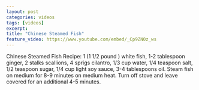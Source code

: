 ```yaml
---
layout: post
categories: videos
tags: [videos]
excerpt: 
title: "Chinese Steamed Fish"
feature_video: https://www.youtube.com/embed/_Cp9ZN0z_ws
---
```


Chinese Steamed Fish Recipe: 1 (1 1/2 pound ) white fish, 1-2 tablespoon ginger, 2 stalks scallions, 4 sprigs cilantro, 1/3 cup water, 1/4 teaspoon salt, 1/2 teaspoon sugar, 1/4 cup light soy sauce, 3-4 tablespoons oil. Steam fish on medium for 8-9 minutes on medium heat.  Turn off stove and leave covered for an additional 4-5 minutes.
